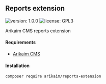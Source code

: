 ## Reports extension
![version: 1.0.0](https://img.shields.io/github/release/arikaim/reports-extension.svg)
![license: GPL3](https://img.shields.io/badge/License-GPLv3-blue.svg)


Arikaim CMS reports extension


#### Requirements 
  * [Arikaim CMS](https://github.com/arikaim/arikaim)


#### Installation

```sh
composer require arikaim/reports-extension
```